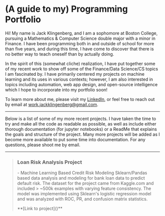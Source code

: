 # (A guide to my) Programming Portfolio

Hi! My name is Jack Klingenberg, and I am a sophomore at Boston College, pursuing a Mathematics & Computer Science double major with a minor in Finance. I have been programming both in and outside of school for more than five years, and during this time, I have come to discover that there is no better way to teach oneself than by actually doing.

In the spirit of this (somewhat cliche) realization, I have put together some of my recent work to show off some of the Finance/Data Science/CS topics I am fascinated by. I have primarily centered my projects on machine learning and its uses in various contexts; however, I am also interested in topics including automation, web app design, and open-source intelligence which I hope to incorporate into my portfolio soon! 

To learn more about me, please visit my [LinkedIn](https://www.linkedin.com/in/jackklingenberg/), or feel free to reach out by email at work.jackklingenberg@gmail.com.

---

Below is a list of some of my more recent projects. I have taken the time to try and make all the code as readable as possible, as well as include either thorough documentation (for jupyter notebooks) or a ReadMe that explains the goals and structure of the project. Many more projects will be added as I become more available to put some time into documentation. For any questions, please shoot me by email. 

---

> <h3 style="color: color:#028ad9"> Loan Risk Analysis Project </h3> - Machine Learning Based Credit Risk Modeling
> Sklearn/Pandas based data analysis and modeling for bank loan data to predict default risk. The dataset for the project came from Kaggle.com and included > ~500k examples with varying feature consistency. The model was implemented using Sklearn's logistic regression model and was analyzed with ROC, PR, and
> confusion matrix statistics.
> <p> </p>
>**[Link to project]()**
